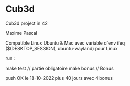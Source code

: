 # Cub3d
Cub3d project in 42 

Maxime
Pascal

Compatible Linux Ubuntu & Mac avec variable d'env 
ifeq ($(DESKTOP_SESSION), ubuntu-wayland) pour Linux

run :

make test   //  partie obligatoire
make bonus  //  Bonus

push OK le 18-10-2022
plus 40 jours avec 4 bonus
